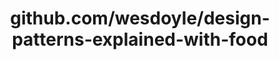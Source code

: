 ---
layout: post
title: github.com/wesdoyle/design-patterns-explained-with-food
categories: link
tags: [انگلیسی, گیت‌هاب, برنامه‌نویسی]
---